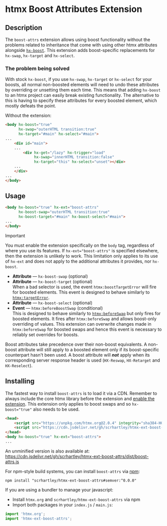 # htmx Boost Attributes Extension

## Description

The `boost-attrs` extension allows using boost functionality without the problems related to inheritance that come with using other htmx attributes alongside [`hx-boost`](https://htmx.org/attributes/hx-boost/). This extension adds boost-specific replacements for `hx-swap`, `hx-target` and `hx-select`.

### The problem being solved

With stock `hx-boost`, if you use `hx-swap`, `hx-target` or `hx-select` for your boosts, all normal non-boosted elements will need to undo these attributes by overriding or unsetting them each time. This means that adding `hx-boost` to an htmx project can easily break existing functionality. The alternative to this is having to specify these attributes for every boosted element, which mostly defeats the point.

Without the extension:
```html
<body hx-boost="true"
      hx-swap="outerHTML transition:true"
      hx-target="#main" hx-select="#main">
...
    <div id="main">
    ...
        <div hx-get="/lazy" hx-trigger="load"
             hx-swap="innerHTML transition:false"
             hx-target="this" hx-select="unset"></div>
    ...
    </div>
...
</body>
```


## Usage

```html
<body hx-boost="true" hx-ext="boost-attrs"
      hx-boost-swap="outerHTML transition:true"
      hx-boost-target="#main" hx-boost-select="#main">
...
</body>
```
> [!IMPORTANT]
> You must enable the extension specifically on the `body` tag, regardless of where you use its features. If `hx-ext="boost-attrs"` is specified elsewhere, then the extension is unlikely to work. This limitation only applies to its use of `hx-ext` and does not apply to the additional attributes it provides, nor `hx-boost`.

* **Attribute** — `hx-boost-swap` (optional)  
* **Attribute** — `hx-boost-target` (optional)  
When a bad selector is used, the event `htmx:boostTargetError` will fire for boosted elements. This event is designed to behave similarly to [`htmx:targetError`](https://htmx.org/events/#htmx:targetError).  
* **Attribute** — `hx-boost-select` (optional)  
* **Event** — `htmx:beforeBoostSwap` (conditional)  
This is designed to behave similarly to [`htmx:beforeSwap`](https://htmx.org/events/#htmx:beforeSwap) but only fires for boosted elements. It fires after `htmx:beforeSwap` and allows boost-only overriding of values. This extension can overwrite changes made in `htmx:beforeSwap` for boosted swaps and hence this event is necessary to reliably set overrides for boosts.

Boost attributes take precedence over their non-boost equivalents. A non-boost attribute will still apply to a boosted element only if its boost-specific counterpart hasn't been used. A boost attribute will ***not*** apply when its corresponding server response header is used (`HX-Reswap`, `HX-Retarget` and `HX-Reselect`).


## Installing

The fastest way to install `boost-attrs` is to load it via a CDN. Remember to always include the core htmx library before the extension and [enable the extension](#Usage). This extension only applies to boost swaps and so `hx-boost="true"` also needs to be used.

```html
<head>
    <script src="https://unpkg.com/htmx.org@2.0.4" integrity="sha384-HGfztofotfshcF7+8n44JQL2oJmowVChPTg48S+jvZoztPfvwD79OC/LTtG6dMp+" crossorigin="anonymous"></script>
    <script src="https://cdn.jsdelivr.net/gh/scrhartley/htmx-ext-boost-attrs@0.0.0/dist/boost-attrs.min.js" integrity="sha384-nYmSuzDSFrs+dq2leJam05mhnpHIvHmRuFdZL5tIVZb+Cuv6jBE+Tzrae3Mbwkaq" crossorigin="anonymous"></script>
</head>
<body hx-boost="true" hx-ext="boost-attrs">
...
```

An unminified version is also available at:  
https://cdn.jsdelivr.net/gh/scrhartley/htmx-ext-boost-attrs/dist/boost-attrs.js

For npm-style build systems, you can install `boost-attrs` via [npm](https://www.npmjs.com/):
```shell
npm install "scrhartley/htmx-ext-boost-attrs#semver:^0.0.0"
```
If you are using a bundler to manage your javascript:
* Install `htmx.org` and `scrhartley/htmx-ext-boost-attrs` via npm
* Import both packages in your `index.js` / `main.js`:
```js
import 'htmx.org';
import 'htmx-ext-boost-attrs';
```